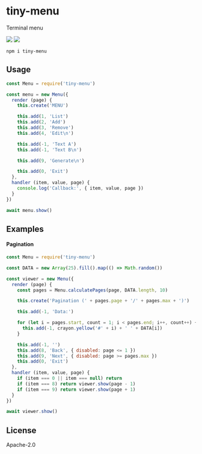 # tiny-menu

Terminal menu

![](https://img.shields.io/npm/v/tiny-menu.svg) ![](https://img.shields.io/npm/dt/tiny-menu.svg)

```
npm i tiny-menu
```

## Usage
```js
const Menu = require('tiny-menu')

const menu = new Menu({
  render (page) {
    this.create('MENU')

    this.add(1, 'List')
    this.add(2, 'Add')
    this.add(3, 'Remove')
    this.add(4, 'Edit\n')

    this.add(-1, 'Text A')
    this.add(-1, 'Text B\n')

    this.add(9, 'Generate\n')

    this.add(0, 'Exit')
  },
  handler (item, value, page) {
    console.log('Callback:', { item, value, page })
  }
})

await menu.show()
```

## Examples

#### Pagination

```js
const Menu = require('tiny-menu')

const DATA = new Array(25).fill().map(() => Math.random())

const viewer = new Menu({
  render (page) {
    const pages = Menu.calculatePages(page, DATA.length, 10)

    this.create('Pagination (' + pages.page + '/' + pages.max + ')')

    this.add(-1, 'Data:')

    for (let i = pages.start, count = 1; i < pages.end; i++, count++) {
      this.add(-1, crayon.yellow('#' + i) + ' ' + DATA[i])
    }

    this.add(-1, '')
    this.add(8, 'Back', { disabled: page <= 1 })
    this.add(9, 'Next', { disabled: page >= pages.max })
    this.add(0, 'Exit')
  },
  handler (item, value, page) {
    if (item === 0 || item === null) return
    if (item === 8) return viewer.show(page - 1)
    if (item === 9) return viewer.show(page + 1)
  }
})

await viewer.show()
```

## License

Apache-2.0
